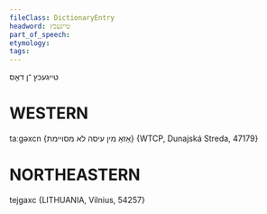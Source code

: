 ```yaml
---
fileClass: DictionaryEntry
headword: טייגעכץ
part_of_speech: 
etymology: 
tags: 
---
```

טייגעכץ
־ן
דאָס

WESTERN
========

taːgəxcn {אַזאַ מין עיסה לא מסויימת} {WTCP, Dunajská Streda, 47179}

NORTHEASTERN
==============

tejgaxc {LITHUANIA, Vilnius, 54257}